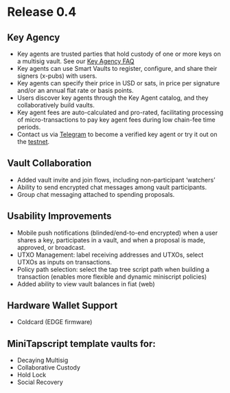 # Release 0.4

## Key Agency
- Key agents are trusted parties that hold custody of one or more keys on a multisig vault. See our [Key Agency FAQ](https://smartvaults.io)
- Key agents can use Smart Vaults to register, configure, and share their signers (x-pubs) with users.
- Key agents can specify their price in USD or sats, in price per signature and/or an annual flat rate or basis points.
- Users discover key agents through the Key Agent catalog, and they collaboratively build vaults.
- Key agent fees are auto-calculated and pro-rated, facilitating processing of micro-transactions to pay key agent fees during low chain-fee time periods. 
- Contact us via [Telegram](https://t.me/+I3B8_4tz7sMwZjVh) to become a verified key agent or try it out on the [testnet](https://smartvaults.dev). 

## Vault Collaboration
- Added vault invite and join flows, including non-participant ‘watchers’
- Ability to send encrypted chat messages among vault participants. 
- Group chat messaging attached to spending proposals.

## Usability Improvements
- Mobile push notifications (blinded/end-to-end encrypted) when a user shares a key, participates in a vault, and when a proposal is made, approved, or broadcast. 
- UTXO Management: label receiving addresses and UTXOs, select UTXOs as inputs on transactions.
- Policy path selection: select the tap tree script path when building a transaction (enables more flexible and dynamic miniscript policies)
- Added ability to view vault balances in fiat (web)

## Hardware Wallet Support 
- Coldcard (EDGE firmware)

## MiniTapscript template vaults for: 
- Decaying Multisig
- Collaborative Custody
- Hold Lock
- Social Recovery

